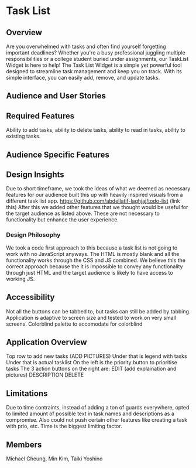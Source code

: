 # Task List

## Overview
Are you overwhelmed with tasks and often find yourself forgetting important deadlines? Whether you're a busy professional juggling multiple responsibilities or a college student buried under assignments, our TaskList Widget is here to help! The Task List Widget is a simple yet powerful tool designed to streamline task management and keep you on track. With its simple interface, you can easily add, remove, and update tasks.
## Audience and User Stories


## Required Features
Ability to add tasks, ability to delete tasks, ability to read in tasks, ability to existing tasks.

## Audience Specific Features


## Design Insights
Due to short timeframe, we took the ideas of what we deemed as necessary features for our audience built this up with heavily inspired visuals from a different task list app.
https://github.com/abdellatif-laghjaj/todo-list (link this)
After this we added other features that we thought would be useful for the target audience as listed above. These are not necessary to functionality but enhance the user experience.
### Design Philosophy
We took a code first approach to this because a task list is not going to work with no JavaScript anyways. The HTML is mostly blank and all the functionality works through the CSS and JS combined. 
We believe this the correct approach because the it is impossible to convey any functionality through just HTML and the target audience is likely to have access to working JS.

## Accessibility
Not all the buttons can be tabbed to, but tasks can still be added by tabbing.
Application is adaptive to screen size and tested to work on very small screens.
Colorblind palette to accomodate for colorblind

## Application Overview
Top row to add new tasks (ADD PICTURES)
Under that is legend with tasks
Under that is actual tasklist
On the left is the priority button to prioritise tasks
The 3 action buttons on the right are:
EDIT (add explaination and pictures)
DESCRIPTION
DELETE

## Limitations
Due to time contraints, instead of adding a ton of guards everywhere, opted to limited amount of possible text in task names and descriptions as a compromise. 
Also could not push certain other features like creating a task with prio, etc. Time is the biggest limiting factor.

## Members
Michael Cheung, Min Kim, Taiki Yoshino
